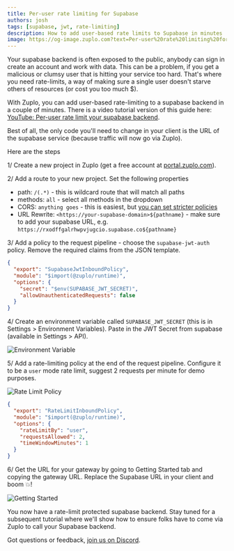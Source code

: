 ```yaml
---
title: Per-user rate limiting for Supabase
authors: josh
tags: [supabase, jwt, rate-limiting]
description: How to add user-based rate limits to Supabase in minutes
image: https://og-image.zuplo.com?text=Per-user%20rate%20limiting%20for%20Supabase
---
```


Your supabase backend is often exposed to the public, anybody can sign in create an account and work with data. This can be a problem, if you get a malicious or clumsy user that is hitting your service too hard. That's where you need rate-limits, a way of making sure a single user doesn't starve others of resources (or cost you too much $).

With Zuplo, you can add user-based rate-limiting to a supabase backend in a couple of minutes. There is a video tutorial version of this guide here: [YouTube: Per-user rate limit your supabase backend](https://www.youtube.com/watch?v=HklIu9LLZ54).

Best of all, the only code you'll need to change in your client is the URL of the supabase service (because traffic will now go via Zuplo).

Here are the steps

1/ Create a new project in Zuplo (get a free account at [portal.zuplo.com](https://portal.zuplo.com)).

2/ Add a route to your new project. Set the following properties

- path: `/(.*)` - this is wildcard route that will match all paths
- methods: `all` - select all methods in the dropdown
- CORS: `anything goes` - this is easiest, but [you can set stricter policies](https://zuplo.com/docs/articles/custom-cors-policy)
- URL Rewrite: `<https://your-supabase-domain>${pathname}` - make sure to add your supabase URL, e.g. `https://rxodffgalrhwpvjugcio.supabase.co${pathname}`

3/ Add a policy to the request pipeline - choose the `supabase-jwt-auth` policy. Remove the required claims from the JSON template.

```json
{
  "export": "SupabaseJwtInboundPolicy",
  "module": "$import(@zuplo/runtime)",
  "options": {
    "secret": "$env(SUPABASE_JWT_SECRET)",
    "allowUnauthenticatedRequests": false
  }
}
```

4/ Create an environment variable called `SUPABASE_JWT_SECRET` (this is in Settings > Environment Variables). Paste in the JWT Secret from supabase (available in Settings > API).

![Environment Variable](./env-vars.png)

5/ Add a rate-limiting policy at the end of the request pipeline. Configure it to be a `user` mode rate limit, suggest 2 requests per minute for demo purposes.

![Rate Limit Policy](./policies.png)

```json
{
  "export": "RateLimitInboundPolicy",
  "module": "$import(@zuplo/runtime)",
  "options": {
    "rateLimitBy": "user",
    "requestsAllowed": 2,
    "timeWindowMinutes": 1
  }
}
```

6/ Get the URL for your gateway by going to Getting Started tab and copying the gateway URL. Replace the Supabase URL in your client and boom 💥!

![Getting Started](./getting-started.png)

You now have a rate-limit protected supabase backend. Stay tuned for a subsequent tutorial where we'll show how to ensure folks have to come via Zuplo to call your Supabase backend.

Got questions or feedback, [join us on Discord](https://discord.gg/8QbEjr2MgZ).

<YouTubeVideo url="https://www.youtube-nocookie.com/embed/HklIu9LLZ54" />
